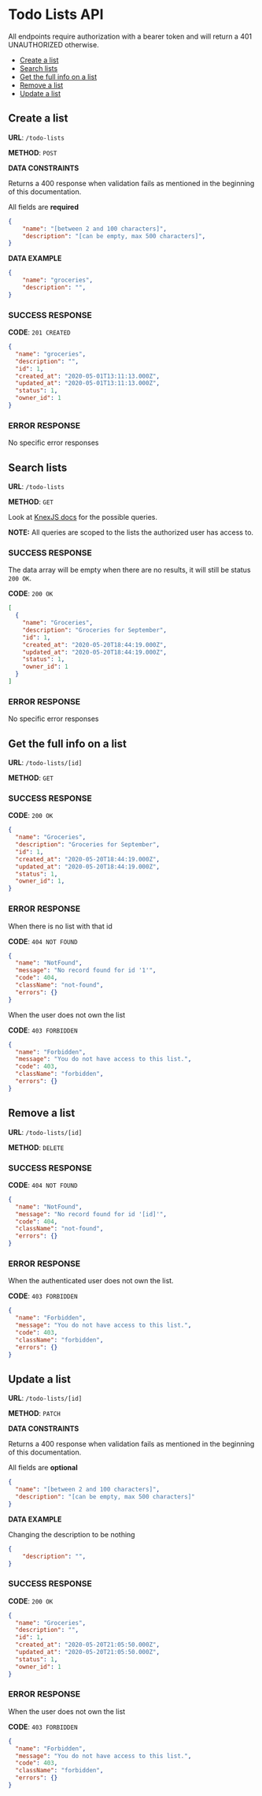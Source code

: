 # Todo Lists API

All endpoints require authorization with a bearer token and will return a 401 UNAUTHORIZED otherwise.

* [Create a list](#create)
* [Search lists](#find)
* [Get the full info on a list](#get)
* [Remove a list](#remove)
* [Update a list](#patch)

## <a name="create"></a>Create a list

**URL**: `/todo-lists`

**METHOD**: `POST`

**DATA CONSTRAINTS**

Returns a 400 response when validation fails as mentioned in the beginning of this documentation.

All fields are **required**

```json
{
    "name": "[between 2 and 100 characters]",
    "description": "[can be empty, max 500 characters]",
}
```

**DATA EXAMPLE**

```json
{
	"name": "groceries",
	"description": "",
}
```

### SUCCESS RESPONSE

**CODE**: `201 CREATED`

```json
{
  "name": "groceries",
  "description": "",
  "id": 1,
  "created_at": "2020-05-01T13:11:13.000Z",
  "updated_at": "2020-05-01T13:11:13.000Z",
  "status": 1,
  "owner_id": 1
}
```

### ERROR RESPONSE

No specific error responses

## <a name="find"></a>Search lists

**URL**: `/todo-lists`

**METHOD**: `GET`

Look at [KnexJS docs](https://github.com/feathersjs-ecosystem/feathers-knex#querying) for the possible queries.

**NOTE:** All queries are scoped to the lists the authorized user has access to.

### SUCCESS RESPONSE

The data array will be empty when there are no results, it will still be status `200 OK`.

**CODE**: `200 OK`

```json
[
  {
    "name": "Groceries",
    "description": "Groceries for September",
    "id": 1,
    "created_at": "2020-05-20T18:44:19.000Z",
    "updated_at": "2020-05-20T18:44:19.000Z",
    "status": 1,
    "owner_id": 1
  }
]
```

### ERROR RESPONSE

No specific error responses

## <a name="get"></a>Get the full info on a list

**URL**: `/todo-lists/[id]`

**METHOD**: `GET`

### SUCCESS RESPONSE

**CODE**: `200 OK`

```json
{
  "name": "Groceries",
  "description": "Groceries for September",
  "id": 1,
  "created_at": "2020-05-20T18:44:19.000Z",
  "updated_at": "2020-05-20T18:44:19.000Z",
  "status": 1,
  "owner_id": 1,
}
```

### ERROR RESPONSE

When there is no list with that id

**CODE**: `404 NOT FOUND`

```json
{
  "name": "NotFound",
  "message": "No record found for id '1'",
  "code": 404,
  "className": "not-found",
  "errors": {}
}
```

When the user does not own the list

**CODE**: `403 FORBIDDEN`

```json
{
  "name": "Forbidden",
  "message": "You do not have access to this list.",
  "code": 403,
  "className": "forbidden",
  "errors": {}
}
```

## <a name="remove"></a>Remove a list

**URL**: `/todo-lists/[id]`

**METHOD**: `DELETE`

### SUCCESS RESPONSE

**CODE**: `404 NOT FOUND`

```json
{
  "name": "NotFound",
  "message": "No record found for id '[id]'",
  "code": 404,
  "className": "not-found",
  "errors": {}
}
```

### ERROR RESPONSE

When the authenticated user does not own the list.

**CODE**: `403 FORBIDDEN`

```json
{
  "name": "Forbidden",
  "message": "You do not have access to this list.",
  "code": 403,
  "className": "forbidden",
  "errors": {}
}
```

## <a name="patch"></a>Update a list

**URL**: `/todo-lists/[id]`

**METHOD**: `PATCH`

**DATA CONSTRAINTS**

Returns a 400 response when validation fails as mentioned in the beginning of this documentation.

All fields are **optional**

```json
{
  "name": "[between 2 and 100 characters]",
  "description": "[can be empty, max 500 characters]"
}
```

**DATA EXAMPLE**

Changing the description to be nothing

```json
{
    "description": "",
}
```

### SUCCESS RESPONSE

**CODE**: `200 OK`

```json
{
  "name": "Groceries",
  "description": "",
  "id": 1,
  "created_at": "2020-05-20T21:05:50.000Z",
  "updated_at": "2020-05-20T21:05:50.000Z",
  "status": 1,
  "owner_id": 1
}
```

### ERROR RESPONSE

When the user does not own the list

**CODE**: `403 FORBIDDEN`

```json
{
  "name": "Forbidden",
  "message": "You do not have access to this list.",
  "code": 403,
  "className": "forbidden",
  "errors": {}
}
```
